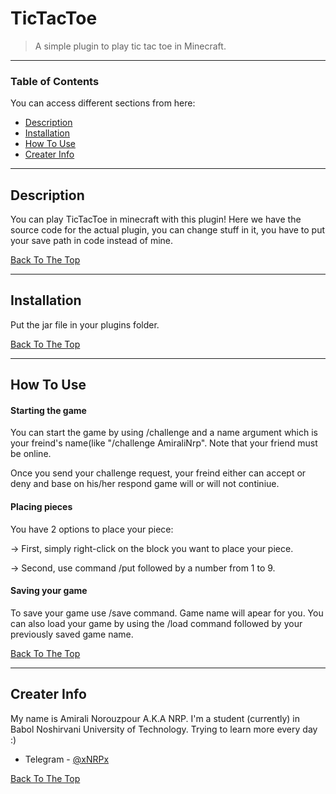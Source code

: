 # TicTacToe

> A simple plugin to play tic tac toe in Minecraft.

---

### Table of Contents
You can access different sections from here:

- [Description](#description)
- [Installation](#installation)
- [How To Use](#how-to-use)
- [Creater Info](#Creater-info)

---

## Description

You can play TicTacToe in minecraft with this plugin!
Here we have the source code for the actual plugin, you can change stuff in it, you have to put your save path in code instead of mine.

[Back To The Top](#TicTacToe)

---

## Installation

Put the jar file in your plugins folder.

[Back To The Top](#TicTacToe)

---

## How To Use

#### Starting the game

You can start the game by using /challenge and a name argument which is your freind's name(like "/challenge AmiraliNrp". Note that your friend must be online.

Once you send your challenge request, your freind either can accept or deny and base on his/her respond game will or will not continiue.

#### Placing pieces 

You have 2 options to place your piece:

-> First, simply right-click on the block you want to place your piece.

-> Second, use command /put followed by a number from 1 to 9.

#### Saving your game 
 
To save your game use /save command. Game name will apear for you.
You can also load your game by using the /load command followed by your previously saved game name.


[Back To The Top](#TicTacToe)

---

## Creater Info

My name is Amirali Norouzpour A.K.A NRP. I'm a student (currently) in Babol Noshirvani University of Technology.
Trying to learn more every day :)

- Telegram - [@xNRPx](https://t.me/xNRPx)

[Back To The Top](#TicTacToe)

